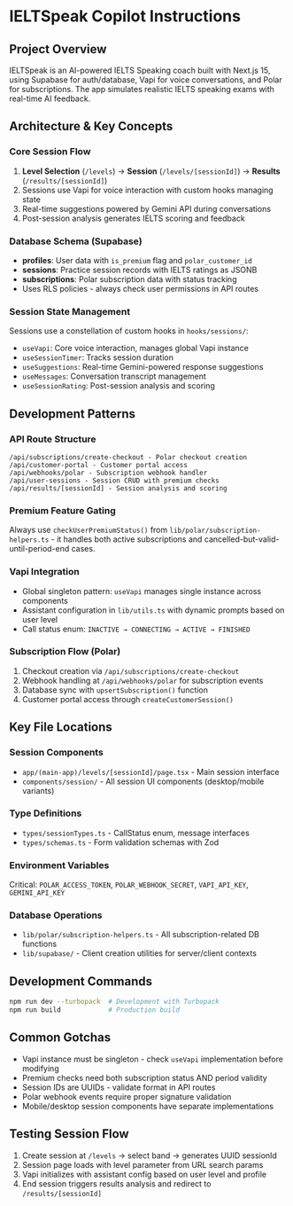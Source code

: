 # IELTSpeak Copilot Instructions

## Project Overview
IELTSpeak is an AI-powered IELTS Speaking coach built with Next.js 15, using Supabase for auth/database, Vapi for voice conversations, and Polar for subscriptions. The app simulates realistic IELTS speaking exams with real-time AI feedback.

## Architecture & Key Concepts

### Core Session Flow
1. **Level Selection** (`/levels`) → **Session** (`/levels/[sessionId]`) → **Results** (`/results/[sessionId]`)
2. Sessions use Vapi for voice interaction with custom hooks managing state
3. Real-time suggestions powered by Gemini API during conversations
4. Post-session analysis generates IELTS scoring and feedback

### Database Schema (Supabase)
- **profiles**: User data with `is_premium` flag and `polar_customer_id`
- **sessions**: Practice session records with IELTS ratings as JSONB
- **subscriptions**: Polar subscription data with status tracking
- Uses RLS policies - always check user permissions in API routes

### Session State Management
Sessions use a constellation of custom hooks in `hooks/sessions/`:
- `useVapi`: Core voice interaction, manages global Vapi instance
- `useSessionTimer`: Tracks session duration
- `useSuggestions`: Real-time Gemini-powered response suggestions
- `useMessages`: Conversation transcript management
- `useSessionRating`: Post-session analysis and scoring

## Development Patterns

### API Route Structure
```
/api/subscriptions/create-checkout - Polar checkout creation
/api/customer-portal - Customer portal access
/api/webhooks/polar - Subscription webhook handler
/api/user-sessions - Session CRUD with premium checks
/api/results/[sessionId] - Session analysis and scoring
```

### Premium Feature Gating
Always use `checkUserPremiumStatus()` from `lib/polar/subscription-helpers.ts` - it handles both active subscriptions and cancelled-but-valid-until-period-end cases.

### Vapi Integration
- Global singleton pattern: `useVapi` manages single instance across components
- Assistant configuration in `lib/utils.ts` with dynamic prompts based on user level
- Call status enum: `INACTIVE → CONNECTING → ACTIVE → FINISHED`

### Subscription Flow (Polar)
1. Checkout creation via `/api/subscriptions/create-checkout`
2. Webhook handling at `/api/webhooks/polar` for subscription events
3. Database sync with `upsertSubscription()` function
4. Customer portal access through `createCustomerSession()`

## Key File Locations

### Session Components
- `app/(main-app)/levels/[sessionId]/page.tsx` - Main session interface
- `components/session/` - All session UI components (desktop/mobile variants)

### Type Definitions
- `types/sessionTypes.ts` - CallStatus enum, message interfaces
- `types/schemas.ts` - Form validation schemas with Zod

### Environment Variables
Critical: `POLAR_ACCESS_TOKEN`, `POLAR_WEBHOOK_SECRET`, `VAPI_API_KEY`, `GEMINI_API_KEY`

### Database Operations
- `lib/polar/subscription-helpers.ts` - All subscription-related DB functions
- `lib/supabase/` - Client creation utilities for server/client contexts

## Development Commands
```bash
npm run dev --turbopack  # Development with Turbopack
npm run build            # Production build
```

## Common Gotchas
- Vapi instance must be singleton - check `useVapi` implementation before modifying
- Premium checks need both subscription status AND period validity
- Session IDs are UUIDs - validate format in API routes
- Polar webhook events require proper signature validation
- Mobile/desktop session components have separate implementations

## Testing Session Flow
1. Create session at `/levels` → select band → generates UUID sessionId
2. Session page loads with level parameter from URL search params
3. Vapi initializes with assistant config based on user level and profile
4. End session triggers results analysis and redirect to `/results/[sessionId]`
